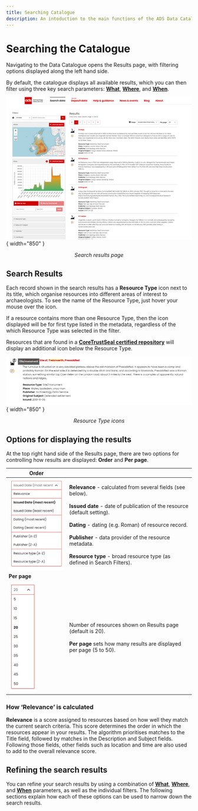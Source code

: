 ```yaml
---
title: Searching Catalogue
description: An intoduction to the main functions of the ADS Data Catalogue
---
```


# Searching the Catalogue

Navigating to the Data Catalogue opens the Results page, with filtering options displayed along the left hand side. 

By default, the catalogue displays all available results, which you can then filter using three key search parameters: [**What**](Section-1_What.md), [**Where**](Section-2_Map_Where.md), and [**When**](Section-3_Time_period_When.md).

![ARIADNE Catalogue search results page](assets/02-Search_results_page.png){ width="850" }
<p align=center><i>Search results page</i></p>

## Search Results

Each record shown in the search results has a **Resource Type** icon next to its title, which organise resources into different areas of interest to archaeologists. To see the name of the Resource Type, just hover your mouse over the icon. 

If a resource contains more than one Resource Type, then the icon displayed will be for first type listed in the metadata, regardless of the which Resource Type was selected in the filter. 

Resources that are found in a [**CoreTrustSeal certified repository**](https://www.coretrustseal.org/) will display an additional icon below the Resource Type.

![Set of icons that classify resource type](assets/28-Resource-Type-icon.png){ width="850" }
<p align=center><i>Resource Type icons</i></p>

## Options for displaying the results
At the top right hand side of the Results page, there are two options for controlling how results are displayed: **Order** and **Per page**.

| Order |  |
| ------------- | ----------- |
| ![List of options which determine the display order](assets/31-Order_options.png) | **Relevance** - calculated from several fields (see below).<Br><Br>**Issued date** - date of publication of the resource (default setting).<Br><Br>**Dating** - dating (e.g. Roman) of resource record.<Br><Br>**Publisher** - data provider of the resource metadata.<Br><Br>**Resource type** - broad resource type (as defined in Search Filters).|
| **Per page** |  |
| ![Drop down menu of values for how many results are displayed on the page](assets/30-Per_page.png) | Number of resources shown on Results page (default  is 20). <br><Br>**Per page** sets how many results are displayed per page (5 to 50). |

### How ‘Relevance’ is calculated

**Relevance** is a score assigned to resources based on how well they match the current search criteria. This score determines the order in which the resources appear in your results. The algorithm prioritises matches to the Title field, followed by matches in the Description and Subject fields. Following those fields, other fields such as location and time are also used to add to the overall relevance score. 

## Refining the search results
You can refine your search results by using a combination of [**What**](Section-1_What.md), [**Where**](Section-2_Map_Where.md), and [**When**](Section-3_Time_period_When.md) parameters, as well as the individual filters. The following sections explain how each of these options can be used to narrow down the search results.